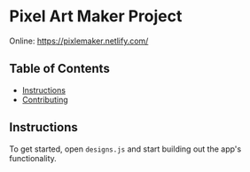 # Pixel Art Maker Project

Online: https://pixlemaker.netlify.com/

## Table of Contents

* [Instructions](#instructions)
* [Contributing](#contributing)

## Instructions

To get started, open `designs.js` and start building out the app's functionality.



